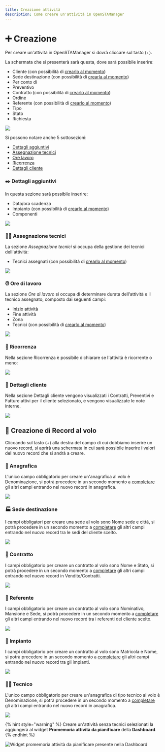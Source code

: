 ```yaml
---
title: Creazione attività
description: Come creare un'attività in OpenSTAManager
---
```


# ➕ Creazione

Per creare un'attività in OpenSTAManager si dovrà cliccare sul tasto (+).

La schermata che si presenterà sarà questa, dove sarà possibile inserire:

* Cliente (con possibilità di [crearlo al momento](creazione.md#creazione-impianto-al-volo))
* Sede destinazione (con possibilità di [crearla al momento](creazione.md#creazione-impianto-al-volo))
* Per conto di
* Preventivo
* Contratto (con possibilità di [crearlo al momento](creazione.md#creazione-impianto-al-volo))
* Ordine
* Referente (con possibilità di [crearlo al momento](creazione.md#creazione-impianto-al-volo))
* Tipo
* Stato
* Richiesta

![](<../../.gitbook/assets/Senzanome (1).png>)

Si possono notare anche 5 sottosezioni:

* [Dettagli aggiuntivi](creazione.md#dettagli-aggiuntivi)
* [Assegnazione tecnici](creazione.md#assegnazione-tecnici)
* [Ore lavoro](creazione.md#ore-di-lavoro)
* [Ricorrenza](creazione.md#ricorrenza)
* [Dettagli cliente](creazione.md#dettagli-cliente)

### ✒️ Dettagli aggiuntivi

In questa sezione sarà possibile inserire:

* Data/ora scadenza
* Impianto (con possibilità di [crearlo al momento](creazione.md#creazione-impianto-al-volo))
* Componenti

![](<../../.gitbook/assets/image (83) (1) (1) (1) (1) (1) (1).png>)

### 🧑‍🔧 Assegnazione tecnici

La sezione _Assegnazione tecnici_ si occupa della gestione dei tecnici dell'attività:

* Tecnici assegnati (con possibilità di [crearlo al momento](creazione.md#creazione-impianto-al-volo))

![](https://firebasestorage.googleapis.com/v0/b/gitbook-x-prod.appspot.com/o/spaces%2F-LZJeLg23eVDvrCv74U7-887967055%2Fuploads%2FVylZtPBDizmjzIvAB1h7%2Ffile.png?alt=media)

### ⏰ Ore di lavoro

La sezione _Ore di lavoro_ si occupa di determinare durata dell'attività e il tecnico assegnato, composto dai seguenti campi:

* Inizio attività
* Fine attività
* Zona
* Tecnici (con possibilità di [crearlo al momento](creazione.md#creazione-impianto-al-volo))

![](<../../.gitbook/assets/image (75) (1) (1) (1) (1) (1).png>)

### 🔁 Ricorrenza

Nella sezione Ricorrenza è possibile dichiarare se l'attività è ricorrente o meno:

![](<../../.gitbook/assets/image (60) (1) (1) (1) (1) (1) (1) (1) (1) (1).png>)

### 🧿 Dettagli cliente

Nella sezione Dettagli cliente vengono visualizzati i Contratti, Preventivi e Fatture attivi per il cliente selezionato, e vengono visualizzate le note interne.

![](<../../.gitbook/assets/image (70) (1) (1) (1) (1) (1).png>)

## 💸 Creazione di Record al volo

Cliccando sul tasto (+) alla destra del campo di cui dobbiamo inserire un nuovo record, si aprirà una schermata in cui sarà possibile inserire i valori del nuovo record che si andrà a creare.

### 👤 Anagrafica

L'unico campo obbligatorio per creare un'anagrafica al volo è Denominazione, si potrà procedere in un secondo momento a [completare](../anagrafiche/modifica.md) gli altri campi entrando nel nuovo record in anagrafica.

![](<../../.gitbook/assets/image (99) (1) (1).png>)

### 🏭 Sede destinazione

I campi obbligatori per creare una sede al volo sono Nome sede e città, si potrà procedere in un secondo momento a [completare](../anagrafiche/plugin/sedi.md) gli altri campi entrando nel nuovo record tra le sedi del cliente scelto.

![](<../../.gitbook/assets/image (27) (1) (1) (1).png>)

### 📄 Contratto

I campi obbligatorio per creare un contratto al volo sono Nome e Stato, si potrà procedere in un secondo momento a [completare](broken-reference/) gli altri campi entrando nel nuovo record in Vendite/Contratti.

![](<../../.gitbook/assets/image (31) (1) (1) (1) (1) (1) (2).png>)

### 🧑 Referente

I campi obbligatorio per creare un contratto al volo sono Nominativo, Mansione e Sede, si potrà procedere in un secondo momento a [completare](https://docs.openstamanager.com/modules/anagrafiche/plugin/referenti#modifica) gli altri campi entrando nel nuovo record tra i referenti del cliente scelto.

![](<../../.gitbook/assets/image (57) (1) (1) (1) (1).png>)

### 📡 Impianto

I campi obbligatorio per creare un contratto al volo sono Matricola e Nome, si potrà procedere in un secondo momento a [completare](../impianti/modifica.md) gli altri campi entrando nel nuovo record tra gli impianti.

![](<../../.gitbook/assets/image (58) (1) (1) (1) (1) (1) (1).png>)

### 🧑‍🔧 Tecnico

L'unico campo obbligatorio per creare un'anagrafica di tipo tecnico al volo è Denominazione, si potrà procedere in un secondo momento a [completare](../anagrafiche/modifica.md) gli altri campi entrando nel nuovo record in anagrafica.

![](<../../.gitbook/assets/image (56) (1) (1) (1) (1) (1) (1).png>)

{% hint style="warning" %}
Creare un'attività senza tecnici selezionati la aggiungerà al widget **Promemoria attività da pianificare** della **Dashboard**.
{% endhint %}

![Widget promemoria attività da pianificare presente nella Dashboard](../../.gitbook/assets/PromemoriaAttivitàDaPianificare.PNG)
